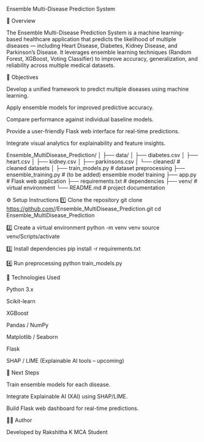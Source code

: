 Ensemble Multi-Disease Prediction System


📌 Overview

The Ensemble Multi-Disease Prediction System is a machine learning-based healthcare application that predicts the likelihood of multiple diseases — including Heart Disease, Diabetes, Kidney Disease, and Parkinson’s Disease.
It leverages ensemble learning techniques (Random Forest, XGBoost, Voting Classifier) to improve accuracy, generalization, and reliability across multiple medical datasets.

🎯 Objectives

Develop a unified framework to predict multiple diseases using machine learning.

Apply ensemble models for improved predictive accuracy.

Compare performance against individual baseline models.

Provide a user-friendly Flask web interface for real-time predictions.

Integrate visual analytics for explainability and feature insights.

Ensemble_MultiDisease_Prediction/
│
├── data/
│   ├── diabetes.csv
│   ├── heart.csv
│   ├── kidney.csv
│   ├── parkinsons.csv
│   └── cleaned/                # cleaned datasets
│
├── train_models.py             # dataset preprocessing
├── ensemble_training.py        # (to be added) ensemble model training
├── app.py                      # Flask web application
├── requirements.txt            # dependencies
├── venv/                       # virtual environment
└── README.md                   # project documentation


⚙️ Setup Instructions
1️⃣ Clone the repository
git clone https://github.com/<your-username>/Ensemble_MultiDisease_Prediction.git
cd Ensemble_MultiDisease_Prediction

2️⃣ Create a virtual environment
python -m venv venv
source venv/Scripts/activate

3️⃣ Install dependencies
pip install -r requirements.txt

4️⃣ Run preprocessing
python train_models.py

🧩 Technologies Used

Python 3.x

Scikit-learn

XGBoost

Pandas / NumPy

Matplotlib / Seaborn

Flask

SHAP / LIME (Explainable AI tools – upcoming)

🚀 Next Steps

 Train ensemble models for each disease.

 Integrate Explainable AI (XAI) using SHAP/LIME.

 Build Flask web dashboard for real-time predictions.

👩‍💻 Author

Developed by Rakshitha K
MCA Student